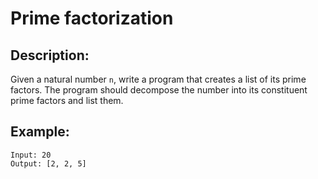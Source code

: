 # Prime factorization

## Description:

Given a natural number `n`, write a program that creates a list of its prime factors. The program should decompose the number into its constituent prime factors and list them.

## Example:

```
Input: 20
Output: [2, 2, 5]
```
